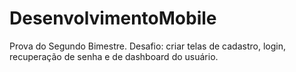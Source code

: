 # DesenvolvimentoMobile
Prova do Segundo Bimestre. Desafio: criar telas  de cadastro, login, recuperação de senha e de dashboard do usuário.

